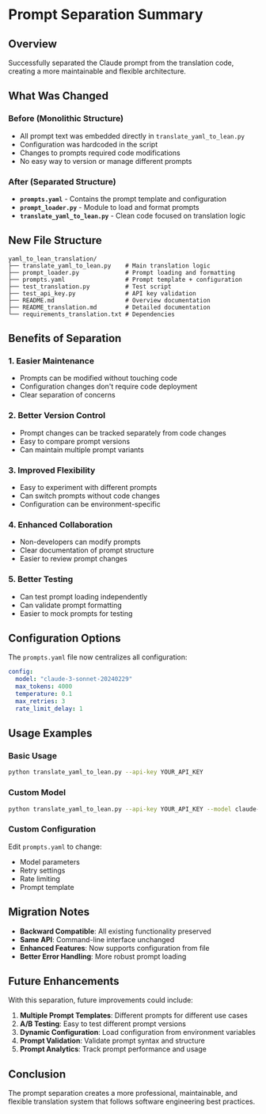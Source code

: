 # Prompt Separation Summary

## Overview

Successfully separated the Claude prompt from the translation code, creating a more maintainable and flexible architecture.

## What Was Changed

### Before (Monolithic Structure)

- All prompt text was embedded directly in `translate_yaml_to_lean.py`
- Configuration was hardcoded in the script
- Changes to prompts required code modifications
- No easy way to version or manage different prompts

### After (Separated Structure)

- **`prompts.yaml`** - Contains the prompt template and configuration
- **`prompt_loader.py`** - Module to load and format prompts
- **`translate_yaml_to_lean.py`** - Clean code focused on translation logic

## New File Structure

```
yaml_to_lean_translation/
├── translate_yaml_to_lean.py    # Main translation logic
├── prompt_loader.py             # Prompt loading and formatting
├── prompts.yaml                 # Prompt template + configuration
├── test_translation.py          # Test script
├── test_api_key.py              # API key validation
├── README.md                    # Overview documentation
├── README_translation.md        # Detailed documentation
└── requirements_translation.txt # Dependencies
```

## Benefits of Separation

### 1. **Easier Maintenance**

- Prompts can be modified without touching code
- Configuration changes don't require code deployment
- Clear separation of concerns

### 2. **Better Version Control**

- Prompt changes can be tracked separately from code changes
- Easy to compare prompt versions
- Can maintain multiple prompt variants

### 3. **Improved Flexibility**

- Easy to experiment with different prompts
- Can switch prompts without code changes
- Configuration can be environment-specific

### 4. **Enhanced Collaboration**

- Non-developers can modify prompts
- Clear documentation of prompt structure
- Easier to review prompt changes

### 5. **Better Testing**

- Can test prompt loading independently
- Can validate prompt formatting
- Easier to mock prompts for testing

## Configuration Options

The `prompts.yaml` file now centralizes all configuration:

```yaml
config:
  model: "claude-3-sonnet-20240229"
  max_tokens: 4000
  temperature: 0.1
  max_retries: 3
  rate_limit_delay: 1
```

## Usage Examples

### Basic Usage

```bash
python translate_yaml_to_lean.py --api-key YOUR_API_KEY
```

### Custom Model

```bash
python translate_yaml_to_lean.py --api-key YOUR_API_KEY --model claude-3-opus-20240229
```

### Custom Configuration

Edit `prompts.yaml` to change:

- Model parameters
- Retry settings
- Rate limiting
- Prompt template

## Migration Notes

- **Backward Compatible**: All existing functionality preserved
- **Same API**: Command-line interface unchanged
- **Enhanced Features**: Now supports configuration from file
- **Better Error Handling**: More robust prompt loading

## Future Enhancements

With this separation, future improvements could include:

1. **Multiple Prompt Templates**: Different prompts for different use cases
2. **A/B Testing**: Easy to test different prompt versions
3. **Dynamic Configuration**: Load configuration from environment variables
4. **Prompt Validation**: Validate prompt syntax and structure
5. **Prompt Analytics**: Track prompt performance and usage

## Conclusion

The prompt separation creates a more professional, maintainable, and flexible translation system that follows software engineering best practices.
